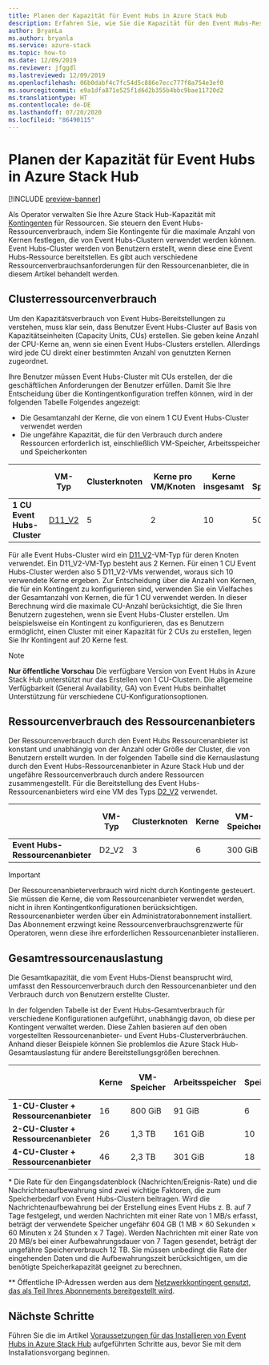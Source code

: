 ```yaml
---
title: Planen der Kapazität für Event Hubs in Azure Stack Hub
description: Erfahren Sie, wie Sie die Kapazität für den Event Hubs-Ressourcenanbieter in Azure Stack Hub planen.
author: BryanLa
ms.author: bryanla
ms.service: azure-stack
ms.topic: how-to
ms.date: 12/09/2019
ms.reviewer: jfggdl
ms.lastreviewed: 12/09/2019
ms.openlocfilehash: 06b0dabf4c7fc54d5c886e7ecc777f8a754e3ef0
ms.sourcegitcommit: e9a1dfa871e525f1d6d2b355b4bbc9bae11720d2
ms.translationtype: HT
ms.contentlocale: de-DE
ms.lasthandoff: 07/20/2020
ms.locfileid: "86490115"
---
```

# <a name="how-to-do-capacity-planning-for-event-hubs-on-azure-stack-hub"></a>Planen der Kapazität für Event Hubs in Azure Stack Hub

[!INCLUDE [preview-banner](../includes/event-hubs-preview.md)]

Als Operator verwalten Sie Ihre Azure Stack Hub-Kapazität mit [Kontingenten](azure-stack-quota-types.md) für Ressourcen. Sie steuern den Event Hubs-Ressourcenverbrauch, indem Sie Kontingente für die maximale Anzahl von Kernen festlegen, die von Event Hubs-Clustern verwendet werden können. Event Hubs-Cluster werden von Benutzern erstellt, wenn diese eine Event Hubs-Ressource bereitstellen. Es gibt auch verschiedene Ressourcenverbrauchsanforderungen für den Ressourcenanbieter, die in diesem Artikel behandelt werden.

## <a name="cluster-resource-consumption"></a>Clusterressourcenverbrauch

Um den Kapazitätsverbrauch von Event Hubs-Bereitstellungen zu verstehen, muss klar sein, dass Benutzer Event Hubs-Cluster auf Basis von Kapazitätseinheiten (Capacity Units, CUs) erstellen. Sie geben keine Anzahl der CPU-Kerne an, wenn sie einen Event Hubs-Clusters erstellen. Allerdings wird jede CU direkt einer bestimmten Anzahl von genutzten Kernen zugeordnet. 

Ihre Benutzer müssen Event Hubs-Cluster mit CUs erstellen, der die geschäftlichen Anforderungen der Benutzer erfüllen. Damit Sie Ihre Entscheidung über die Kontingentkonfiguration treffen können, wird in der folgenden Tabelle Folgendes angezeigt:
- Die Gesamtanzahl der Kerne, die von einem 1 CU Event Hubs-Cluster verwendet werden
- Die ungefähre Kapazität, die für den Verbrauch durch andere Ressourcen erforderlich ist, einschließlich VM-Speicher, Arbeitsspeicher und Speicherkonten

| | VM-Typ | Clusterknoten | Kerne pro VM/Knoten | Kerne insgesamt | VM-Speicher | Arbeitsspeicher | Speicherkonten | Öffentliche IP-Adressen |
|-|---------|-------|-------------------|-------------|------------|--------|------------------|---|
| **1 CU Event Hubs-Cluster** | [D11_V2](../user/azure-stack-vm-sizes.md#mo-dv2) | 5 | 2 | 10 | 500 GiB | 70 GiB | 4 | 1 |

Für alle Event Hubs-Cluster wird ein [D11_V2](../user/azure-stack-vm-sizes.md#mo-dv2)-VM-Typ für deren Knoten verwendet. Ein D11_V2-VM-Typ besteht aus 2 Kernen. Für einen 1 CU Event Hubs-Cluster werden also 5 D11_V2-VMs verwendet, woraus sich 10 verwendete Kerne ergeben. Zur Entscheidung über die Anzahl von Kernen, die für ein Kontingent zu konfigurieren sind, verwenden Sie ein Vielfaches der Gesamtanzahl von Kernen, die für 1 CU verwendet werden. In dieser Berechnung wird die maximale CU-Anzahl berücksichtigt, die Sie Ihren Benutzern zugestehen, wenn sie Event Hubs-Cluster erstellen. Um beispielsweise ein Kontingent zu konfigurieren, das es Benutzern ermöglicht, einen Cluster mit einer Kapazität für 2 CUs zu erstellen, legen Sie Ihr Kontingent auf 20 Kerne fest.

> [!NOTE]
> **Nur öffentliche Vorschau** Die verfügbare Version von Event Hubs in Azure Stack Hub unterstützt nur das Erstellen von 1 CU-Clustern. Die allgemeine Verfügbarkeit (General Availability, GA) von Event Hubs beinhaltet Unterstützung für verschiedene CU-Konfigurationsoptionen.

## <a name="resource-provider-resource-consumption"></a>Ressourcenverbrauch des Ressourcenanbieters  

Der Ressourcenverbrauch durch den Event Hubs Ressourcenanbieter ist konstant und unabhängig von der Anzahl oder Größe der Cluster, die von Benutzern erstellt wurden. In der folgenden Tabelle sind die Kernauslastung durch den Event Hubs-Ressourcenanbieter in Azure Stack Hub und der ungefähre Ressourcenverbrauch durch andere Ressourcen zusammengestellt. Für die Bereitstellung des Event Hubs-Ressourcenanbieters wird eine VM des Typs [D2_V2](../user/azure-stack-vm-sizes.md#dv2-series) verwendet.

|                                  | VM-Typ | Clusterknoten | Kerne | VM-Speicher | Arbeitsspeicher | Speicherkonten | Öffentliche IP-Adressen |
|----------------------------------|---------|---------------|-------|------------|--------|------------------|------------|
| **Event Hubs-Ressourcenanbieter** | D2_V2   | 3     | 6     | 300 GiB | 21 GiB | 2 | 1 |

> [!IMPORTANT]
> Der Ressourcenanbieterverbrauch wird nicht durch Kontingente gesteuert. Sie müssen die Kerne, die vom Ressourcenanbieter verwendet werden, nicht in ihren Kontingentkonfigurationen berücksichtigen. Ressourcenanbieter werden über ein Administratorabonnement installiert. Das Abonnement erzwingt keine Ressourcenverbrauchsgrenzwerte für Operatoren, wenn diese ihre erforderlichen Ressourcenanbieter installieren.

## <a name="total-resource-consumption"></a>Gesamtressourcenauslastung

Die Gesamtkapazität, die vom Event Hubs-Dienst beansprucht wird, umfasst den Ressourcenverbrauch durch den Ressourcenanbieter und den Verbrauch durch von Benutzern erstellte Cluster.

In der folgenden Tabelle ist der Event Hubs-Gesamtverbrauch für verschiedene Konfigurationen aufgeführt, unabhängig davon, ob diese per Kontingent verwaltet werden. Diese Zahlen basieren auf den oben vorgestellten Ressourcenanbieter- und Event Hubs-Clusterverbräuchen. Anhand dieser Beispiele können Sie problemlos die Azure Stack Hub-Gesamtauslastung für andere Bereitstellungsgrößen berechnen.

|                                      | Kerne | VM-Speicher | Arbeitsspeicher  | Speicherkonten | Gesamtspeicher\* | Öffentliche IP-Adressen\*\* |
|--------------------------------------|-------|------------|---------|------------------|---------------|------------|
| **1-CU-Cluster + Ressourcenanbieter** | 16    | 800 GiB    | 91 GiB  | 6                | Variable    | 2 |
| **2-CU-Cluster + Ressourcenanbieter** | 26    | 1,3 TB     | 161 GiB | 10               | Variable    | 2 |
| **4-CU-Cluster + Ressourcenanbieter** | 46    | 2,3 TB     | 301 GiB | 18               | Variable    | 2 |

\* Die Rate für den Eingangsdatenblock (Nachrichten/Ereignis-Rate) und die Nachrichtenaufbewahrung sind zwei wichtige Faktoren, die zum Speicherbedarf von Event Hubs-Clustern beitragen. Wird die Nachrichtenaufbewahrung bei der Erstellung eines Event Hubs z. B. auf 7 Tage festgelegt, und werden Nachrichten mit einer Rate von 1 MB/s erfasst, beträgt der verwendete Speicher ungefähr 604 GB (1 MB × 60 Sekunden × 60 Minuten x 24 Stunden x 7 Tage). Werden Nachrichten mit einer Rate von 20 MB/s bei einer Aufbewahrungsdauer von 7 Tagen gesendet, beträgt der ungefähre Speicherverbrauch 12 TB. Sie müssen unbedingt die Rate der eingehenden Daten und die Aufbewahrungszeit berücksichtigen, um die benötigte Speicherkapazität geeignet zu berechnen.

\*\* Öffentliche IP-Adressen werden aus dem [Netzwerkkontingent genutzt, das als Teil Ihres Abonnements bereitgestellt wird](azure-stack-quota-types.md#network-quota-types).

## <a name="next-steps"></a>Nächste Schritte

Führen Sie die im Artikel [Voraussetzungen für das Installieren von Event Hubs in Azure Stack Hub](event-hubs-rp-prerequisites.md) aufgeführten Schritte aus, bevor Sie mit dem Installationsvorgang beginnen.
